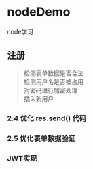 # nodeDemo
node学习



## 注册
> 检测表单数据是否合法<br>
> 检测用户名是否被占用<br>
> 对密码进行加密处理<br>
> 插入新用户
### 2.4 优化 res.send() 代码
### 2.5 优化表单数据验证

### JWT实现